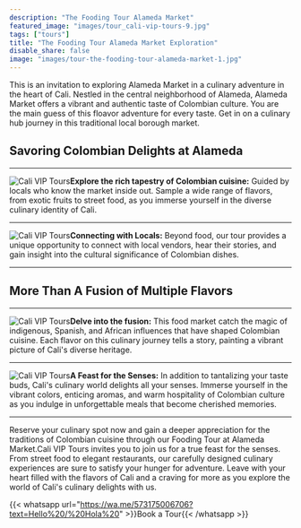 ```yaml
---
description: "The Fooding Tour Alameda Market"
featured_image: "images/tour_cali-vip-tours-9.jpg"
tags: ["tours"]
title: "The Fooding Tour Alameda Market Exploration"
disable_share: false
image: "images/tour-the-fooding-tour-alameda-market-1.jpg"
---
```


This is an invitation to exploring Alameda Market in a culinary adventure in the heart of Cali. Nestled in the central neighborhood of Alameda, Alameda Market offers a vibrant and authentic taste of Colombian culture. You are the main guess of this floavor adventure for every taste. Get in on a culinary hub journey in this traditional local borough market.

## **Savoring Colombian Delights at Alameda**

---

![Cali VIP Tours](/images/tour_entry_8.jpg)**Explore the rich tapestry of Colombian cuisine:** Guided by locals who know the market inside out. Sample a wide range of flavors, from exotic fruits to street food, as you immerse yourself in the diverse culinary identity of Cali.

---

![Cali VIP Tours](/images/tour_entry_9.jpg)**Connecting with Locals:**
Beyond food, our tour provides a unique opportunity to connect with local vendors, hear their stories, and gain insight into the cultural significance of Colombian dishes.

---

## More Than A Fusion of Multiple Flavors

---

![Cali VIP Tours](/images/tour_entry_10.jpg)**Delve into the fusion:** This food market catch the magic of indigenous, Spanish, and African influences that have shaped Colombian cuisine. Each flavor on this culinary journey tells a story, painting a vibrant picture of Cali's diverse heritage.

---

![Cali VIP Tours](/images/tour_entry_11.jpg)**A Feast for the Senses:** In addition to tantalizing your taste buds, Cali's culinary world delights all your senses. Immerse yourself in the vibrant colors, enticing aromas, and warm hospitality of Colombian culture as you indulge in unforgettable meals that become cherished memories.

---

Reserve your culinary spot now and gain a deeper appreciation for the traditions of Colombian cuisine through our Fooding Tour at Alameda Market.Cali VIP Tours invites you to join us for a true feast for the senses. From street food to elegant restaurants, our carefully designed culinary experiences are sure to satisfy your hunger for adventure. Leave with your heart filled with the flavors of Cali and a craving for more as you explore the world of Cali's culinary delights with us.

{{< whatsapp url="https://wa.me/573175006706?text=Hello%20/%20Hola%20" >}}Book a Tour{{< /whatsapp >}}
